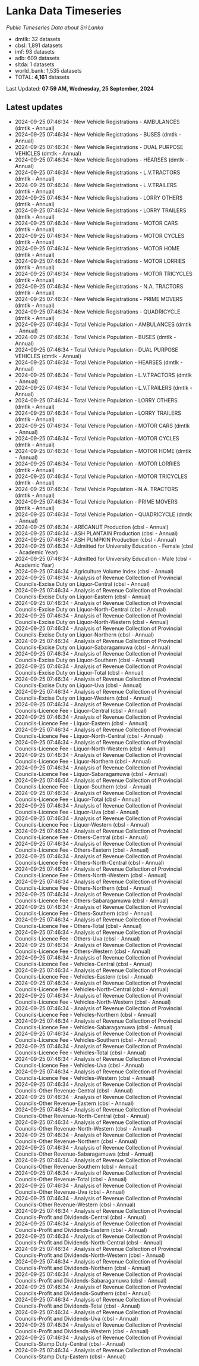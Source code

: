# Lanka Data Timeseries
*Public Timeseries Data about Sri Lanka*

* dmtlk: 32 datasets
* cbsl: 1,891 datasets
* imf: 93 datasets
* adb: 609 datasets
* sltda: 1 datasets
* world_bank: 1,535 datasets
* TOTAL: **4,161** datasets

Last Updated: **07:59 AM, Wednesday, 25 September, 2024**

## Latest updates

* 2024-09-25 07:46:34 - New Vehicle Registrations - AMBULANCES (dmtlk - Annual)
* 2024-09-25 07:46:34 - New Vehicle Registrations - BUSES (dmtlk - Annual)
* 2024-09-25 07:46:34 - New Vehicle Registrations - DUAL PURPOSE VEHICLES (dmtlk - Annual)
* 2024-09-25 07:46:34 - New Vehicle Registrations - HEARSES (dmtlk - Annual)
* 2024-09-25 07:46:34 - New Vehicle Registrations - L.V.TRACTORS (dmtlk - Annual)
* 2024-09-25 07:46:34 - New Vehicle Registrations - L.V.TRAILERS (dmtlk - Annual)
* 2024-09-25 07:46:34 - New Vehicle Registrations - LORRY OTHERS (dmtlk - Annual)
* 2024-09-25 07:46:34 - New Vehicle Registrations - LORRY TRAILERS (dmtlk - Annual)
* 2024-09-25 07:46:34 - New Vehicle Registrations - MOTOR CARS (dmtlk - Annual)
* 2024-09-25 07:46:34 - New Vehicle Registrations - MOTOR CYCLES (dmtlk - Annual)
* 2024-09-25 07:46:34 - New Vehicle Registrations - MOTOR HOME (dmtlk - Annual)
* 2024-09-25 07:46:34 - New Vehicle Registrations - MOTOR LORRIES (dmtlk - Annual)
* 2024-09-25 07:46:34 - New Vehicle Registrations - MOTOR TRICYCLES (dmtlk - Annual)
* 2024-09-25 07:46:34 - New Vehicle Registrations - N.A. TRACTORS (dmtlk - Annual)
* 2024-09-25 07:46:34 - New Vehicle Registrations - PRIME MOVERS (dmtlk - Annual)
* 2024-09-25 07:46:34 - New Vehicle Registrations - QUADRICYCLE (dmtlk - Annual)
* 2024-09-25 07:46:34 - Total Vehicle Population - AMBULANCES (dmtlk - Annual)
* 2024-09-25 07:46:34 - Total Vehicle Population - BUSES (dmtlk - Annual)
* 2024-09-25 07:46:34 - Total Vehicle Population - DUAL PURPOSE VEHICLES (dmtlk - Annual)
* 2024-09-25 07:46:34 - Total Vehicle Population - HEARSES (dmtlk - Annual)
* 2024-09-25 07:46:34 - Total Vehicle Population - L.V.TRACTORS (dmtlk - Annual)
* 2024-09-25 07:46:34 - Total Vehicle Population - L.V.TRAILERS (dmtlk - Annual)
* 2024-09-25 07:46:34 - Total Vehicle Population - LORRY OTHERS (dmtlk - Annual)
* 2024-09-25 07:46:34 - Total Vehicle Population - LORRY TRAILERS (dmtlk - Annual)
* 2024-09-25 07:46:34 - Total Vehicle Population - MOTOR CARS (dmtlk - Annual)
* 2024-09-25 07:46:34 - Total Vehicle Population - MOTOR CYCLES (dmtlk - Annual)
* 2024-09-25 07:46:34 - Total Vehicle Population - MOTOR HOME (dmtlk - Annual)
* 2024-09-25 07:46:34 - Total Vehicle Population - MOTOR LORRIES (dmtlk - Annual)
* 2024-09-25 07:46:34 - Total Vehicle Population - MOTOR TRICYCLES (dmtlk - Annual)
* 2024-09-25 07:46:34 - Total Vehicle Population - N.A. TRACTORS (dmtlk - Annual)
* 2024-09-25 07:46:34 - Total Vehicle Population - PRIME MOVERS (dmtlk - Annual)
* 2024-09-25 07:46:34 - Total Vehicle Population - QUADRICYCLE (dmtlk - Annual)
* 2024-09-25 07:46:34 - ARECANUT Production (cbsl - Annual)
* 2024-09-25 07:46:34 - ASH PLANTAIN Production (cbsl - Annual)
* 2024-09-25 07:46:34 - ASH PUMPKIN Production (cbsl - Annual)
* 2024-09-25 07:46:34 - Admitted for University Education - Female (cbsl - Academic Year)
* 2024-09-25 07:46:34 - Admitted for University Education - Male (cbsl - Academic Year)
* 2024-09-25 07:46:34 - Agriculture Volume Index (cbsl - Annual)
* 2024-09-25 07:46:34 - Analysis of Revenue Collection of Provincial Councils-Excise Duty on Liquor-Central (cbsl - Annual)
* 2024-09-25 07:46:34 - Analysis of Revenue Collection of Provincial Councils-Excise Duty on Liquor-Eastern (cbsl - Annual)
* 2024-09-25 07:46:34 - Analysis of Revenue Collection of Provincial Councils-Excise Duty on Liquor-North-Central (cbsl - Annual)
* 2024-09-25 07:46:34 - Analysis of Revenue Collection of Provincial Councils-Excise Duty on Liquor-North-Western (cbsl - Annual)
* 2024-09-25 07:46:34 - Analysis of Revenue Collection of Provincial Councils-Excise Duty on Liquor-Northern (cbsl - Annual)
* 2024-09-25 07:46:34 - Analysis of Revenue Collection of Provincial Councils-Excise Duty on Liquor-Sabaragamuwa (cbsl - Annual)
* 2024-09-25 07:46:34 - Analysis of Revenue Collection of Provincial Councils-Excise Duty on Liquor-Southern (cbsl - Annual)
* 2024-09-25 07:46:34 - Analysis of Revenue Collection of Provincial Councils-Excise Duty on Liquor-Total (cbsl - Annual)
* 2024-09-25 07:46:34 - Analysis of Revenue Collection of Provincial Councils-Excise Duty on Liquor-Uva (cbsl - Annual)
* 2024-09-25 07:46:34 - Analysis of Revenue Collection of Provincial Councils-Excise Duty on Liquor-Western (cbsl - Annual)
* 2024-09-25 07:46:34 - Analysis of Revenue Collection of Provincial Councils-Licence Fee - Liquor-Central (cbsl - Annual)
* 2024-09-25 07:46:34 - Analysis of Revenue Collection of Provincial Councils-Licence Fee - Liquor-Eastern (cbsl - Annual)
* 2024-09-25 07:46:34 - Analysis of Revenue Collection of Provincial Councils-Licence Fee - Liquor-North-Central (cbsl - Annual)
* 2024-09-25 07:46:34 - Analysis of Revenue Collection of Provincial Councils-Licence Fee - Liquor-North-Western (cbsl - Annual)
* 2024-09-25 07:46:34 - Analysis of Revenue Collection of Provincial Councils-Licence Fee - Liquor-Northern (cbsl - Annual)
* 2024-09-25 07:46:34 - Analysis of Revenue Collection of Provincial Councils-Licence Fee - Liquor-Sabaragamuwa (cbsl - Annual)
* 2024-09-25 07:46:34 - Analysis of Revenue Collection of Provincial Councils-Licence Fee - Liquor-Southern (cbsl - Annual)
* 2024-09-25 07:46:34 - Analysis of Revenue Collection of Provincial Councils-Licence Fee - Liquor-Total (cbsl - Annual)
* 2024-09-25 07:46:34 - Analysis of Revenue Collection of Provincial Councils-Licence Fee - Liquor-Uva (cbsl - Annual)
* 2024-09-25 07:46:34 - Analysis of Revenue Collection of Provincial Councils-Licence Fee - Liquor-Western (cbsl - Annual)
* 2024-09-25 07:46:34 - Analysis of Revenue Collection of Provincial Councils-Licence Fee - Others-Central (cbsl - Annual)
* 2024-09-25 07:46:34 - Analysis of Revenue Collection of Provincial Councils-Licence Fee - Others-Eastern (cbsl - Annual)
* 2024-09-25 07:46:34 - Analysis of Revenue Collection of Provincial Councils-Licence Fee - Others-North-Central (cbsl - Annual)
* 2024-09-25 07:46:34 - Analysis of Revenue Collection of Provincial Councils-Licence Fee - Others-North-Western (cbsl - Annual)
* 2024-09-25 07:46:34 - Analysis of Revenue Collection of Provincial Councils-Licence Fee - Others-Northern (cbsl - Annual)
* 2024-09-25 07:46:34 - Analysis of Revenue Collection of Provincial Councils-Licence Fee - Others-Sabaragamuwa (cbsl - Annual)
* 2024-09-25 07:46:34 - Analysis of Revenue Collection of Provincial Councils-Licence Fee - Others-Southern (cbsl - Annual)
* 2024-09-25 07:46:34 - Analysis of Revenue Collection of Provincial Councils-Licence Fee - Others-Total (cbsl - Annual)
* 2024-09-25 07:46:34 - Analysis of Revenue Collection of Provincial Councils-Licence Fee - Others-Uva (cbsl - Annual)
* 2024-09-25 07:46:34 - Analysis of Revenue Collection of Provincial Councils-Licence Fee - Others-Western (cbsl - Annual)
* 2024-09-25 07:46:34 - Analysis of Revenue Collection of Provincial Councils-Licence Fee - Vehicles-Central (cbsl - Annual)
* 2024-09-25 07:46:34 - Analysis of Revenue Collection of Provincial Councils-Licence Fee - Vehicles-Eastern (cbsl - Annual)
* 2024-09-25 07:46:34 - Analysis of Revenue Collection of Provincial Councils-Licence Fee - Vehicles-North-Central (cbsl - Annual)
* 2024-09-25 07:46:34 - Analysis of Revenue Collection of Provincial Councils-Licence Fee - Vehicles-North-Western (cbsl - Annual)
* 2024-09-25 07:46:34 - Analysis of Revenue Collection of Provincial Councils-Licence Fee - Vehicles-Northern (cbsl - Annual)
* 2024-09-25 07:46:34 - Analysis of Revenue Collection of Provincial Councils-Licence Fee - Vehicles-Sabaragamuwa (cbsl - Annual)
* 2024-09-25 07:46:34 - Analysis of Revenue Collection of Provincial Councils-Licence Fee - Vehicles-Southern (cbsl - Annual)
* 2024-09-25 07:46:34 - Analysis of Revenue Collection of Provincial Councils-Licence Fee - Vehicles-Total (cbsl - Annual)
* 2024-09-25 07:46:34 - Analysis of Revenue Collection of Provincial Councils-Licence Fee - Vehicles-Uva (cbsl - Annual)
* 2024-09-25 07:46:34 - Analysis of Revenue Collection of Provincial Councils-Licence Fee - Vehicles-Western (cbsl - Annual)
* 2024-09-25 07:46:34 - Analysis of Revenue Collection of Provincial Councils-Other Revenue-Central (cbsl - Annual)
* 2024-09-25 07:46:34 - Analysis of Revenue Collection of Provincial Councils-Other Revenue-Eastern (cbsl - Annual)
* 2024-09-25 07:46:34 - Analysis of Revenue Collection of Provincial Councils-Other Revenue-North-Central (cbsl - Annual)
* 2024-09-25 07:46:34 - Analysis of Revenue Collection of Provincial Councils-Other Revenue-North-Western (cbsl - Annual)
* 2024-09-25 07:46:34 - Analysis of Revenue Collection of Provincial Councils-Other Revenue-Northern (cbsl - Annual)
* 2024-09-25 07:46:34 - Analysis of Revenue Collection of Provincial Councils-Other Revenue-Sabaragamuwa (cbsl - Annual)
* 2024-09-25 07:46:34 - Analysis of Revenue Collection of Provincial Councils-Other Revenue-Southern (cbsl - Annual)
* 2024-09-25 07:46:34 - Analysis of Revenue Collection of Provincial Councils-Other Revenue-Total (cbsl - Annual)
* 2024-09-25 07:46:34 - Analysis of Revenue Collection of Provincial Councils-Other Revenue-Uva (cbsl - Annual)
* 2024-09-25 07:46:34 - Analysis of Revenue Collection of Provincial Councils-Other Revenue-Western (cbsl - Annual)
* 2024-09-25 07:46:34 - Analysis of Revenue Collection of Provincial Councils-Profit and Dividends-Central (cbsl - Annual)
* 2024-09-25 07:46:34 - Analysis of Revenue Collection of Provincial Councils-Profit and Dividends-Eastern (cbsl - Annual)
* 2024-09-25 07:46:34 - Analysis of Revenue Collection of Provincial Councils-Profit and Dividends-North-Central (cbsl - Annual)
* 2024-09-25 07:46:34 - Analysis of Revenue Collection of Provincial Councils-Profit and Dividends-North-Western (cbsl - Annual)
* 2024-09-25 07:46:34 - Analysis of Revenue Collection of Provincial Councils-Profit and Dividends-Northern (cbsl - Annual)
* 2024-09-25 07:46:34 - Analysis of Revenue Collection of Provincial Councils-Profit and Dividends-Sabaragamuwa (cbsl - Annual)
* 2024-09-25 07:46:34 - Analysis of Revenue Collection of Provincial Councils-Profit and Dividends-Southern (cbsl - Annual)
* 2024-09-25 07:46:34 - Analysis of Revenue Collection of Provincial Councils-Profit and Dividends-Total (cbsl - Annual)
* 2024-09-25 07:46:34 - Analysis of Revenue Collection of Provincial Councils-Profit and Dividends-Uva (cbsl - Annual)
* 2024-09-25 07:46:34 - Analysis of Revenue Collection of Provincial Councils-Profit and Dividends-Western (cbsl - Annual)
* 2024-09-25 07:46:34 - Analysis of Revenue Collection of Provincial Councils-Stamp Duty-Central (cbsl - Annual)
* 2024-09-25 07:46:34 - Analysis of Revenue Collection of Provincial Councils-Stamp Duty-Eastern (cbsl - Annual)